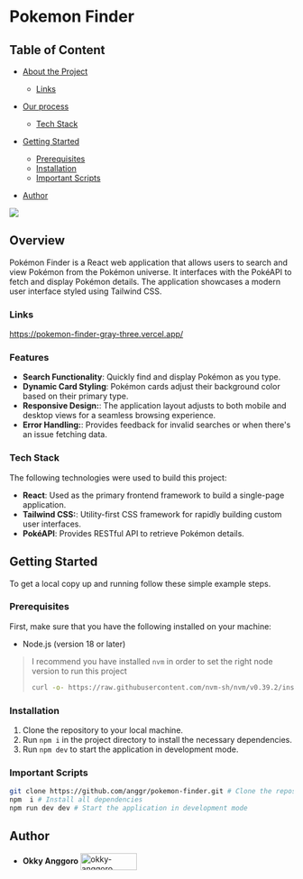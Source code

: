# Pokemon Finder



## Table of Content

- [About the Project](#about-the-project)

  - [Links](#Links)

- [Our process](#Our-process)

  - [Tech Stack](#tech-stack)

- [Getting Started](#getting-started)
  - [Prerequisites](#prerequisites)
  - [Installation](#installation)
  - [Important Scripts](#important-scripts)
- [Author](#author)


![](https://res.cloudinary.com/djudfrj8s/image/upload/v1694793768/revou-project-next/Screenshot_2023-09-16_000218_fxpatp.jpg)
## Overview

Pokémon Finder is a React web application that allows users to search and view Pokémon from the Pokémon universe. It interfaces with the PokéAPI to fetch and display Pokémon details. The application showcases a modern user interface styled using Tailwind CSS.

### Links
https://pokemon-finder-gray-three.vercel.app/

### Features
- **Search Functionality**: Quickly find and display Pokémon as you type.
- **Dynamic Card Styling**: Pokémon cards adjust their background color based on their primary type.
- **Responsive Design:**: The application layout adjusts to both mobile and desktop views for a seamless browsing experience.
- **Error Handling:**: Provides feedback for invalid searches or when there's an issue fetching data.
### Tech Stack

The following technologies were used to build this project:

- **React**: Used as the primary frontend framework to build a single-page application.
- **Tailwind CSS:**: Utility-first CSS framework for rapidly building custom user interfaces.
- **PokéAPI**: Provides RESTful API to retrieve Pokémon details.


## Getting Started

To get a local copy up and running follow these simple example steps.

### Prerequisites

First, make sure that you have the following installed on your machine:

- Node.js (version 18 or later)

> I recommend you have installed `nvm` in order to set the right node version to run this project
>
> ```sh
> curl -o- https://raw.githubusercontent.com/nvm-sh/nvm/v0.39.2/install.sh | bash
> ```

### Installation

1. Clone the repository to your local machine.
1. Run `npm i` in the project directory to install the necessary dependencies.
1. Run `npm dev` to start the application in development mode.

### Important Scripts

```sh
git clone https://github.com/anggr/pokemon-finder.git # Clone the repository
npm  i # Install all dependencies
npm run dev dev # Start the application in development mode
```

## Author

- **Okky Anggoro**
  <a href="https://github.com/anggr" target="blank"><img align="center" src="https://img.shields.io/badge/GitHub-100000?style=for-the-badge&logo=github&logoColor=white" alt="okky-anggoro" height="30" width="100" /></a>
